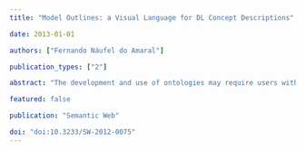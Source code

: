 ```yaml
---
title: "Model Outlines: a Visual Language for DL Concept Descriptions"

date: 2013-01-01

authors: ["Fernando Náufel do Amaral"]

publication_types: ["2"]

abstract: "The development and use of ontologies may require users with no training in formal logic to handle complex concept descriptions. To aid such users, we propose a new visualization framework called “model outlines”, where more emphasis is placed on the semantics of concept descriptions than on their syntax. We present a rigorous definition of our visual language, as well as detailed algorithms for translating between model outlines and the Description Logic ALCN . We have recently conducted a usability study comparing model outlines and Manchester OWL; here, we report on its results, which indicate the potential benefits of our visual language for understanding concept descriptions"

featured: false

publication: "Semantic Web"

doi: "doi:10.3233/SW-2012-0075"
---
```


